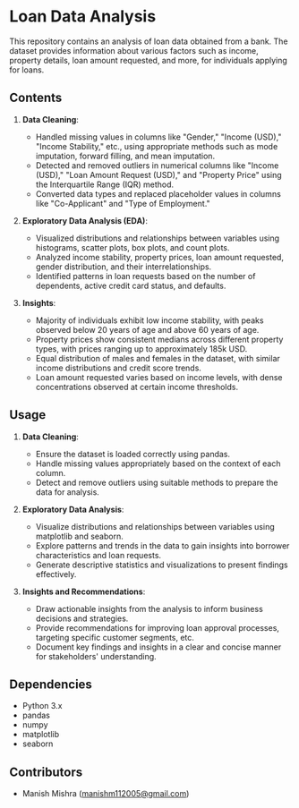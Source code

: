 # Loan Data Analysis

This repository contains an analysis of loan data obtained from a bank. The dataset provides information about various factors such as income, property details, loan amount requested, and more, for individuals applying for loans.

## Contents

1. **Data Cleaning**:
   - Handled missing values in columns like "Gender," "Income (USD)," "Income Stability," etc., using appropriate methods such as mode imputation, forward filling, and mean imputation.
   - Detected and removed outliers in numerical columns like "Income (USD)," "Loan Amount Request (USD)," and "Property Price" using the Interquartile Range (IQR) method.
   - Converted data types and replaced placeholder values in columns like "Co-Applicant" and "Type of Employment."

2. **Exploratory Data Analysis (EDA)**:
   - Visualized distributions and relationships between variables using histograms, scatter plots, box plots, and count plots.
   - Analyzed income stability, property prices, loan amount requested, gender distribution, and their interrelationships.
   - Identified patterns in loan requests based on the number of dependents, active credit card status, and defaults.

3. **Insights**:
   - Majority of individuals exhibit low income stability, with peaks observed below 20 years of age and above 60 years of age.
   - Property prices show consistent medians across different property types, with prices ranging up to approximately 185k USD.
   - Equal distribution of males and females in the dataset, with similar income distributions and credit score trends.
   - Loan amount requested varies based on income levels, with dense concentrations observed at certain income thresholds.

## Usage

1. **Data Cleaning**:
   - Ensure the dataset is loaded correctly using pandas.
   - Handle missing values appropriately based on the context of each column.
   - Detect and remove outliers using suitable methods to prepare the data for analysis.

2. **Exploratory Data Analysis**:
   - Visualize distributions and relationships between variables using matplotlib and seaborn.
   - Explore patterns and trends in the data to gain insights into borrower characteristics and loan requests.
   - Generate descriptive statistics and visualizations to present findings effectively.

3. **Insights and Recommendations**:
   - Draw actionable insights from the analysis to inform business decisions and strategies.
   - Provide recommendations for improving loan approval processes, targeting specific customer segments, etc.
   - Document key findings and insights in a clear and concise manner for stakeholders' understanding.



## Dependencies

- Python 3.x
- pandas
- numpy
- matplotlib
- seaborn

## Contributors

- Manish Mishra (manishm112005@gmail.com)



